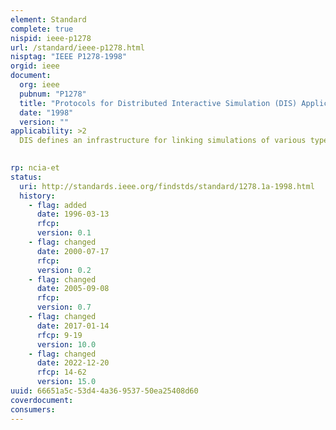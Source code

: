 ```yaml
---
element: Standard
complete: true
nispid: ieee-p1278
url: /standard/ieee-p1278.html
nisptag: "IEEE P1278-1998"
orgid: ieee
document:
  org: ieee
  pubnum: "P1278"
  title: "Protocols for Distributed Interactive Simulation (DIS) Applications"
  date: "1998"
  version: ""
applicability: >2
  DIS defines an infrastructure for linking simulations of various types at multiple locations to create realistic virtual worlds for the simulation of highly interactive activities. This infrastructure brings together systems built for separate purposes, heterogeneous technologies, and products from different vendors and permits them to interoperate. DIS exercises are intended to support a mixture of virtual entities (human-in-the-loop simulators), live entities (operational platforms and test and evaluation systems), and constructive entities (CGF  computer generated forces  wargames and other automated simulations).  Most of the DIS standard definitions are focused on the flow of information between simulations in order to make them interoperable. These definitions include an identification of data items, a common representation of these data items, the assembly of these data items into networked messages called Protocol Data Units (PDU), the processing that must be done before emitting and after receiving PDUs, and the key algorithms and representations that must be known and shared by all DIS participants. STANAG 4482 1995 covers these IEEE standards.

  
rp: ncia-et
status:
  uri: http://standards.ieee.org/findstds/standard/1278.1a-1998.html
  history: 
    - flag: added
      date: 1996-03-13
      rfcp: 
      version: 0.1
    - flag: changed
      date: 2000-07-17
      rfcp: 
      version: 0.2
    - flag: changed
      date: 2005-09-08
      rfcp: 
      version: 0.7
    - flag: changed
      date: 2017-01-14
      rfcp: 9-19
      version: 10.0
    - flag: changed
      date: 2022-12-20
      rfcp: 14-62
      version: 15.0
uuid: 66651a5c-53d4-4a36-9537-50ea25408d60
coverdocument:
consumers:
---
```

